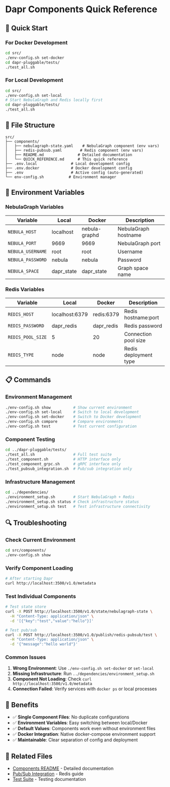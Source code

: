 # Dapr Components Quick Reference

## 🚀 Quick Start

### For Docker Development
```bash
cd src/
./env-config.sh set-docker
cd dapr-pluggable/tests/
./test_all.sh
```

### For Local Development  
```bash
cd src/
./env-config.sh set-local
# Start NebulaGraph and Redis locally first
cd dapr-pluggable/tests/
./test_all.sh
```

## 📁 File Structure

```
src/
├── components/
│   ├── nebulagraph-state.yaml    # NebulaGraph component (env vars)
│   ├── redis-pubsub.yaml        # Redis component (env vars)  
│   ├── README.md               # Detailed documentation
│   └── QUICK_REFERENCE.md      # This quick reference
├── .env.local               # Local development config
├── .env.docker              # Docker development config
├── .env                     # Active config (auto-generated)
└── env-config.sh           # Environment manager
```

## 🔧 Environment Variables

### NebulaGraph Variables
| Variable | Local | Docker | Description |
|----------|-------|---------|-------------|
| `NEBULA_HOST` | localhost | nebula-graphd | NebulaGraph hostname |
| `NEBULA_PORT` | 9669 | 9669 | NebulaGraph port |
| `NEBULA_USERNAME` | root | root | Username |
| `NEBULA_PASSWORD` | nebula | nebula | Password |
| `NEBULA_SPACE` | dapr_state | dapr_state | Graph space name |

### Redis Variables  
| Variable | Local | Docker | Description |
|----------|-------|---------|-------------|
| `REDIS_HOST` | localhost:6379 | redis:6379 | Redis hostname:port |
| `REDIS_PASSWORD` | dapr_redis | dapr_redis | Redis password |
| `REDIS_POOL_SIZE` | 5 | 20 | Connection pool size |
| `REDIS_TYPE` | node | node | Redis deployment type |

## 📋 Commands

### Environment Management
```bash
./env-config.sh show          # Show current environment
./env-config.sh set-local     # Switch to local development
./env-config.sh set-docker    # Switch to Docker development
./env-config.sh compare       # Compare environments
./env-config.sh test          # Test current configuration
```

### Component Testing
```bash
cd ../dapr-pluggable/tests/
./test_all.sh                 # Full test suite
./test_component.sh           # HTTP interface only
./test_component_grpc.sh      # gRPC interface only
./test_pubsub_integration.sh  # Pub/sub integration only
```

### Infrastructure Management
```bash
cd ../dependencies/
./environment_setup.sh        # Start NebulaGraph + Redis
./environment_setup.sh status # Check infrastructure status
./environment_setup.sh test   # Test infrastructure connectivity
```

## 🔍 Troubleshooting

### Check Current Environment
```bash
cd src/components/
./env-config.sh show
```

### Verify Component Loading
```bash
# After starting Dapr
curl http://localhost:3500/v1.0/metadata
```

### Test Individual Components
```bash
# Test state store
curl -X POST http://localhost:3500/v1.0/state/nebulagraph-state \
  -H "Content-Type: application/json" \
  -d '[{"key":"test","value":"hello"}]'

# Test pub/sub
curl -X POST http://localhost:3500/v1.0/publish/redis-pubsub/test \
  -H "Content-Type: application/json" \
  -d '{"message":"hello world"}'
```

### Common Issues

1. **Wrong Environment**: Use `./env-config.sh set-docker` or `set-local`
2. **Missing Infrastructure**: Run `../dependencies/environment_setup.sh`  
3. **Component Not Loading**: Check `curl http://localhost:3500/v1.0/metadata`
4. **Connection Failed**: Verify services with `docker ps` or local processes

## 🎯 Benefits

- ✅ **Single Component Files**: No duplicate configurations
- ✅ **Environment Variables**: Easy switching between local/Docker
- ✅ **Default Values**: Components work even without environment files
- ✅ **Docker Integration**: Native docker-compose environment support
- ✅ **Maintainable**: Clear separation of config and deployment

## 🔗 Related Files

- [Components README](README.md) - Detailed documentation
- [Pub/Sub Integration](../dapr-pluggable/PUBSUB_INTEGRATION.md) - Redis guide
- [Test Suite](../dapr-pluggable/tests/README.md) - Testing documentation
